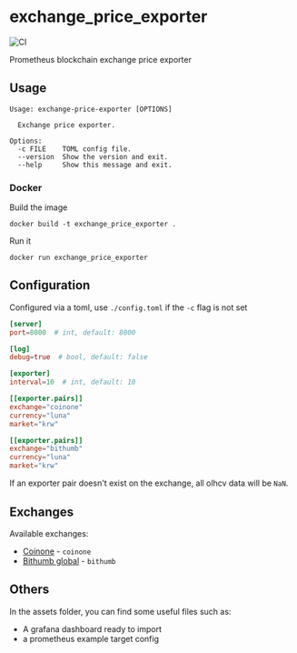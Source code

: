 # exchange_price_exporter

![CI](https://github.com/setten-io/exchange_price_exporter/workflows/CI/badge.svg)

Prometheus blockchain exchange price exporter

## Usage

```
Usage: exchange-price-exporter [OPTIONS]

  Exchange price exporter.

Options:
  -c FILE    TOML config file.
  --version  Show the version and exit.
  --help     Show this message and exit.
```

### Docker

Build the image

```
docker build -t exchange_price_exporter .
```

Run it

```
docker run exchange_price_exporter
```

## Configuration

Configured via a toml, use `./config.toml` if the `-c` flag is not set

```toml
[server]
port=8000  # int, default: 8000

[log]
debug=true  # bool, default: false

[exporter]
interval=10  # int, default: 10

[[exporter.pairs]]
exchange="coinone"
currency="luna"
market="krw"

[[exporter.pairs]]
exchange="bithumb"
currency="luna"
market="krw"
```

If an exporter pair doesn't exist on the exchange, all olhcv data will be `NaN`.

## Exchanges

Available exchanges:

- [Coinone](https://coinone.co.kr/) - `coinone`
- [Bithumb global](https://bithumb.com) - `bithumb`

## Others

In the assets folder, you can find some useful files such as:

- A grafana dashboard ready to import
- a prometheus example target config
